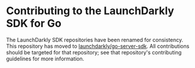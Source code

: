 Contributing to the LaunchDarkly SDK for Go
================================================

The LaunchDarkly SDK repositories have been renamed for consistency. This repository has moved to [launchdarkly/go-server-sdk](https://github.com/launchdarkly/go-server-sdk). All contributions should be targeted for that repository; see that repository's contributing guidelines for more information.
